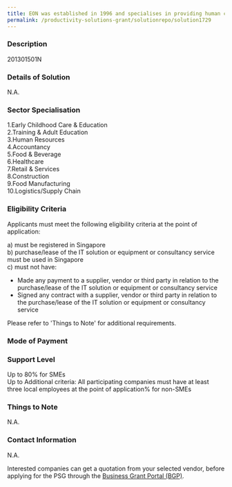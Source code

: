 ```yaml
---
title: EON was established in 1996 and specialises in providing human capital consulting and training services to organisations in Singapore. Through the years, EON has helped organisations from various industries improve on strategic human capital alignment, redesign work processes, and making jobs more productive and attractive for employees. Since 2017, EON has been working with government agencies and professional institutions to develop and deliver training programmes in job redesign.
permalink: /productivity-solutions-grant/solutionrepo/solution1729
---
```


### Description

201301501N

### Details of Solution

N.A.

### Sector Specialisation

1.Early Childhood Care & Education<br>
2.Training & Adult Education<br>
3.Human Resources<br>
4.Accountancy<br>
5.Food & Beverage<br>
6.Healthcare<br>
7.Retail & Services<br>
8.Construction<br>
9.Food Manufacturing<br>
10.Logistics/Supply Chain

### Eligibility Criteria

Applicants must meet the following eligibility criteria at the point of application:

a) must be registered in Singapore <br>
b) purchase/lease of the IT solution or equipment or consultancy service must be used in Singapore <br>
c) must not have:
- Made any payment to a supplier, vendor or third party in relation to the purchase/lease of the IT solution or equipment or consultancy service
- Signed any contract with a supplier, vendor or third party in relation to the purchase/lease of the IT solution or equipment or consultancy service

Please refer to 'Things to Note' for additional requirements.

### Mode of Payment


### Support Level
Up to 80% for SMEs <br>
Up to Additional criteria: All participating companies must have at least three local employees at the point of application% for non-SMEs

### Things to Note
N.A.

### Contact Information
N.A.

Interested companies can get a quotation from your selected vendor, before applying for the PSG through the <a target='_blank' rel='noopener' href='https://www.businessgrants.gov.sg/'>Business Grant Portal (BGP)</a>.
